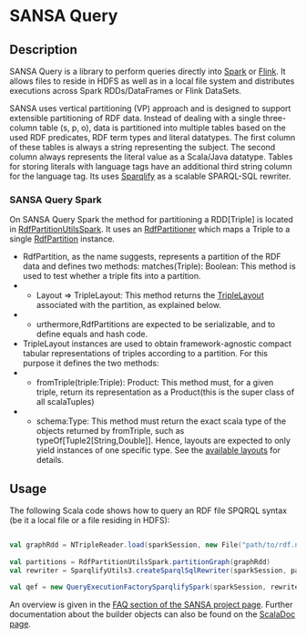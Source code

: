 # SANSA Query

## Description
SANSA Query is a library to perform queries directly into [Spark](https://spark.apache.org) or [Flink](https://flink.apache.org). It allows files to reside in HDFS as well as in a local file system and distributes executions across Spark RDDs/DataFrames or Flink DataSets.

SANSA uses vertical partitioning (VP) approach and is designed to support extensible partitioning of RDF data. Instead of dealing with a single three-column table (s, p, o), data is partitioned into multiple tables based on the used RDF predicates, RDF term types and literal datatypes. The first column of these tables is always a string representing the subject. The second column always represents the literal value as a Scala/Java datatype. Tables for storing literals with language tags have an additional third string column for the language tag. Its uses [Sparqlify](https://github.com/AKSW/Sparqlify) as a scalable SPARQL-SQL rewriter.

### SANSA Query Spark
On SANSA Query Spark the method for partitioning a RDD[Triple] is located in [RdfPartitionUtilsSpark](https://github.com/SANSA-Stack/SANSA-RDF/blob/develop/src/main/scala/net/sansa_stack/rdf/spark/partition/core/RdfPartitionUtilsSpark.scala). It uses an [RdfPartitioner](https://github.com/SANSA-Stack/SANSA-RDF/blob/develop/src/main/scala/net/sansa_stack/rdf/common/partition/core/RdfPartitioner.scala) which maps a Triple to a single [RdfPartition](https://github.com/SANSA-Stack/SANSA-RDF/blob/develop/src/main/scala/net/sansa_stack/rdf/common/partition/core/RdfPartition.scala) instance.

* RdfPartition, as the name suggests, represents a partition of the RDF data and defines two methods:
matches(Triple): Boolean: This method is used to test whether a triple fits into a partition.
* * Layout => TripleLayout: This method returns the [TripleLayout](https://github.com/SANSA-Stack/SANSA-RDF/blob/develop/src/main/scala/net/sansa_stack/rdf/common/partition/layout/TripleLayout.scala) associated with the partition, as explained below.
* * urthermore,RdfPartitions are expected to be serializable, and to define equals and hash code.
* TripleLayout instances are used to obtain framework-agnostic compact tabular representations of triples according to a partition. For this purpose it defines the two methods:
* * fromTriple(triple:Triple): Product: This method must, for a given triple, return its representation as a Product(this is the super class of all scalaTuples)
* * schema:Type: This method must return the exact scala type of the objects returned by fromTriple, such as typeOf[Tuple2[String,Double]]. Hence, layouts are expected to only yield instances of one specific type.
See the [available layouts](https://github.com/SANSA-Stack/SANSA-RDF/blob/develop/src/main/scala/net/sansa_stack/rdf/common/partition/layout) for details.

## Usage

The following Scala code shows how to query an RDF file SPQRQL syntax (be it a local file or a file residing in HDFS):
```scala

val graphRdd = NTripleReader.load(sparkSession, new File("path/to/rdf.nt"))
 
val partitions = RdfPartitionUtilsSpark.partitionGraph(graphRdd)
val rewriter = SparqlifyUtils3.createSparqlSqlRewriter(sparkSession, partitions)
 
val qef = new QueryExecutionFactorySparqlifySpark(sparkSession, rewriter)
```
An overview is given in the [FAQ section of the SANSA project page](http://sansa-stack.net/faq/#sparql-queries). Further documentation about the builder objects can also be found on the [ScalaDoc page](http://sansa-stack.net/scaladocs/).

	

